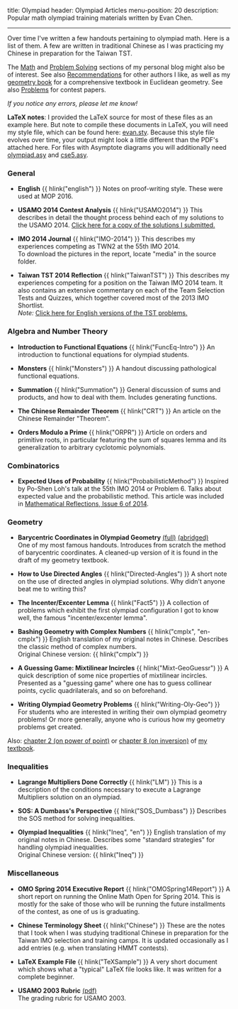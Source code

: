 title: Olympiad
header: Olympiad Articles
menu-position: 20
description: Popular math olympiad training materials written by Evan Chen.

---

Over time I've written a few handouts pertaining to olympiad math.
Here is a list of them.
A few are written in traditional Chinese as I was practicing my Chinese in preparation for the Taiwan TST.

The [Math](http://usamo.wordpress.com/category/mathematics/) and
[Problem Solving](http://usamo.wordpress.com/category/problem-solving/) sections
of my personal blog might also be of interest.
See also [Recommendations](recommend.html) for other authors I like,
as well as my [geometry book](geombook.html) for a
comprehensive textbook in Euclidean geometry.
See also [Problems](problems.html) for contest papers.

*If you notice any errors, please let me know!*

**LaTeX notes**:
I provided the LaTeX source for most of these files as an example here.
But note to compile these documents in LaTeX, you will need 
my style file, which can be found here: [evan.sty][evan.sty].
Because this style file evolves over time,
your output might look a little different than the PDF's attached here.
For files with Asymptote diagrams you will additionally
need [olympiad.asy][olympiad.asy] and [cse5.asy][cse5.asy].

### General
* <b>English</b> {{ hlink("english") }}
  Notes on proof-writing style. These were used at MOP 2016.
  
* <b>USAMO 2014 Contest Analysis</b> {{ hlink("USAMO2014") }}
  This describes in detail the thought process behind each of my solutions to the USAMO 2014.
  [Click here for a copy of the solutions I submitted.](upload/usamo-2014-my-sols.pdf)

* <b>IMO 2014 Journal</b> {{ hlink("IMO-2014") }}
  This describes my experiences competing as TWN2 at the 55th IMO 2014.  
  To download the pictures in the report, locate "media" in the source folder.

* <b>Taiwan TST 2014 Reflection</b> {{ hlink("TaiwanTST") }}
  This describes my experiences competing for a position on the Taiwan IMO 2014 team.
  It also contains an extensive commentary on each of the Team Selection Tests and Quizzes, which together
  covered most of the 2013 IMO Shortlist.    
  _Note:_ [Click here for English versions of the TST problems.](http://www.aops.com/community/c41558)

### Algebra and Number Theory
* <b>Introduction to Functional Equations</b> {{ hlink("FuncEq-Intro") }}
  An introduction to functional equations for olympiad students.

* <b>Monsters</b> {{ hlink("Monsters") }}
  A handout discussing pathological functional equations.

* <b>Summation</b> {{ hlink("Summation") }}
  General discussion of sums and products, and how to deal with them. Includes generating functions.

* <b>The Chinese Remainder Theorem</b> {{ hlink("CRT") }}
  An article on the Chinese Remainder "Theorem".

* <b>Orders Modulo a Prime</b> {{ hlink("ORPR") }}
  Article on orders and primitive roots, in particular featuring the sum of squares lemma and its generalization
  to arbitrary cyclotomic polynomials.

### Combinatorics
* <b>Expected Uses of Probability</b> {{ hlink("ProbabilisticMethod") }}
  Inspired by Po-Shen Loh's talk at the 55th IMO 2014 or Problem 6.
  Talks about expected value and the probabilistic method.
  This article was included in
  [Mathematical Reflections, Issue 6 of 2014](https://www.awesomemath.org/mathematical-reflections/archives/).

### Geometry
* <b>Barycentric Coordinates in Olympiad Geometry</b>
  [(full)](handouts/bary/bary-full.pdf)
  [(abridged)](handouts/bary/bary-short.pdf) <br>
  One of my most famous handouts. Introduces from scratch the method of barycentric coordinates.
  A cleaned-up version of it is found in the draft of my geometry textbook.

* <b> How to Use Directed Angles</b> {{ hlink("Directed-Angles") }}
  A short note on the use of directed angles in olympiad solutions.
  Why didn't anyone beat me to writing this?

* <b>The Incenter/Excenter Lemma</b> {{ hlink("Fact5") }}
  A collection of problems which exhibit the first olympiad configuration I got to know well,
  the famous "incenter/excenter lemma".

* <b>Bashing Geometry with Complex Numbers</b> {{ hlink("cmplx", "en-cmplx") }}
  English translation of my original notes in Chinese.
  Describes the classic method of complex numbers.  
  Original Chinese version: {{ hlink("cmplx") }}

* <b>A Guessing Game: Mixtilinear Incircles</b> {{ hlink("Mixt-GeoGuessr") }}
  A quick description of some nice properties of mixtilinear incircles.
  Presented as a "guessing game" where one has to guess collinear points, cyclic quadrilaterals, and so on beforehand.

* <b>Writing Olympiad Geometry Problems</b> {{ hlink("Writing-Oly-Geo") }}
  For students who are interested in writing their own olympiad geometry problems!
  Or more generally, anyone who is curious how my geometry problems get created.

Also: [chapter 2 (on power of point)][egmo2]
or [chapter 8 (on inversion)][egmo8]
of [my textbook][geombook].


### Inequalities
* <b>Lagrange Multipliers Done Correctly</b> {{ hlink("LM") }}
  This is a description of the conditions necessary to execute a Lagrange Multipliers solution on an olympiad.

* <b>SOS: A Dumbass's Perspective</b> {{ hlink("SOS_Dumbass") }}
  Describes the SOS method for solving inequalities.

* <b>Olympiad Inequalities</b> {{ hlink("Ineq", "en") }}
  English translation of my original notes in Chinese.
  Describes some "standard strategies" for handling olympiad inequalities.  
  Original Chinese version: {{ hlink("Ineq") }}

### Miscellaneous
* <b>OMO Spring 2014 Executive Report</b> {{ hlink("OMOSpring14Report") }}
  A short report on running the Online Math Open for Spring 2014.
  This is mostly for the sake of those who will be running the future installments of the contest, as one of
  us is graduating.

* <b>Chinese Terminology Sheet</b> {{ hlink("Chinese") }}
  These are the notes that I took when I was studying traditional Chinese in preparation
  for the Taiwan IMO selection and training camps.
  It is updated occasionally as I add entries (e.g. when translating HMMT contests).

* <b>LaTeX Example File</b> {{ hlink("TeXSample") }}
  A very short document which shows what a "typical" LaTeX file looks like.
  It was written for a complete beginner.

* <b>USAMO 2003 Rubric</b> [(pdf)](upload/usamo-2003-rubric.pdf) <br>
  The grading rubric for USAMO 2003.

[evan.sty]: https://github.com/vEnhance/dotfiles/blob/master/texmf/tex/latex/evan/evan.sty
[olympiad.asy]: https://github.com/vEnhance/dotfiles/blob/master/asy/olympiad.asy
[cse5.asy]: https://github.com/vEnhance/dotfiles/blob/master/asy/cse5.asy
[egmo2]: http://www.maa.org/sites/default/files/pdf/ebooks/pdf/EGMO_chapter2.pdf
[egmo8]: http://www.maa.org/sites/default/files/pdf/ebooks/pdf/EGMO_chapter8.pdf
[geombook]: geombook.html

